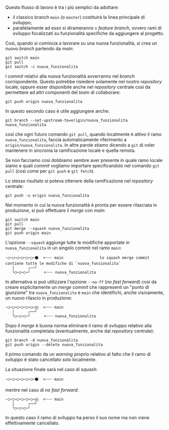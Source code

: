 Questo flusso di lavoro è tra i più semplici da adottare:
- il classico branch `main` (o `master`) costituirà la linea principale di sviluppo;
- parallelamente ad esso si dirameranno `n` *feature branch*, ovvero rami di sviluppo focalizzati su funzionalità specifiche da aggiungere al progetto.

Così, quando si comincia a lavorare su una nuova funzionalità, si crea un nuovo *branch* partendo da *main*:
```shell
git switch main
git pull
git switch -c nuova_funzionalita
```

I *commit* relativi alla nuova funzionalità avverranno nel *branch* corrispondente. Questo potrebbe risiedere solamente nel nostro *repository* locale, oppure esser disponibile anche nel *repository* centrale così da permettere ad altri componenti del *team* di collaborare:

```shell
git push origin nuova_funzionalita
```

In questo secondo caso è utile aggiungere anche:

```shell
git branch --set-upstream-to=origin/nuova_funzionalita nuova_funzionalita
```

così che ogni futuro comando `git pull`, quando localmente è attivo il ramo `nuova_funzionalita`, faccia automaticamente riferimento a `origin/nuova_funzionalita`. In altre parole stiamo dicendo a `git` di voler mantenere in sincronia la ramificazione locale e quella remota.

Se non facciamo così dobbiamo sembre aver presente in quale ramo locale siamo e quali *commit* vogliamo importare specificandolo nel comando `git pull` (così come per `git push` e `git fetch`).

Lo stesso risultato si poteva ottenere della ramificazione nel *repository* centrale:

```shell
git push -u origin nuova_funzionalita
```

Nel momento in cui la nuova funzionalità è pronta per essere rilasciata in produzione, si può effettuare il *merge* con *main*:

```shell
git switch main
git pull
git merge --squash nuova_funzionalita
git push origin main
```

L'opzione `--squash` aggiunge tutte le modifiche apportate in `nuova_funzionalita` in un singolo commit nel ramo `main`:

```
┈◯─◯─◯─◯─◯─◯─⚫  <┄┄┄ main                lo squash merge commit contiene tutte le modifiche di `nuova_funzionalita`
   │      ┌──┘   
   └◯─◯─◯─┘      <┄┄┄ nuova_funzionalita
```

In alternativa si può utilizzare l'opzione `--no-ff` (*no fast forward*) così da creare esplicitamente un *merge commit* che rappresenti un "punto di giunzione" tra `nuova_funzionalita` e `main` che identifichi, anche visivamente, un nuovo rilascio in produzione:

```
┈◯─◯─◯─◯─◯─◯─Ⓜ  <┄┄┄ main
   │      ┌──┘   
   └◯─◯─◯─┘      <┄┄┄ nuova_funzionalita
```

Dopo il *merge* è buona norma eliminare il ramo di sviluppo relativo alla funzionalità completata (eventualmente, anche dal *repository* centrale):

```shell
git branch -d nuova_funzionalita
git push origin --delete nuova_funzionalita
```

Il primo comando da un *warning* proprio relativo al fatto che il ramo di sviluppo è stato cancellato solo localmente.

La situazione finale sarà nel caso di *squash*:

```
┈◯─◯─◯─◯─◯─◯─⚫  <┄┄┄ main
```

mentre nel caso di *no fast forward*:

```
┈◯─◯─◯─◯─◯─◯─Ⓜ  <┄┄┄ main
   │      ┌──┘   
   └◯─◯─◯─┘         
```

In questo caso il ramo di sviluppo ha perso il suo nome ma non viene effettivamente cancellato.

